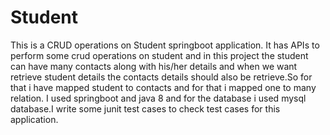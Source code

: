 # Student

This is a CRUD operations on Student springboot application.
It has APIs to perform some crud operations on student and in this project the student can have many contacts along with his/her details and when we want retrieve student details the contacts details should also be retrieve.So for that i have mapped student to contacts and for that i mapped one to many relation.
I used springboot and java 8  and for the database i used mysql database.I write some junit test cases to check test cases for this application.
